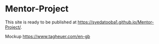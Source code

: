 # Mentor-Project
This site is ready to be published at https://syedatooba1.github.io/Mentor-Project/.

Mockup https://www.tagheuer.com/en-gb

